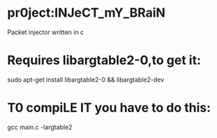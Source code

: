 # pr0ject:INJeCT_mY_BRaiN
Packet injector written in c

# Requires libargtable2-0,to get it:
sudo apt-get install libargtable2-0 && libargtable2-dev

# T0 compiLE IT you have to do this:
gcc main.c -largtable2

